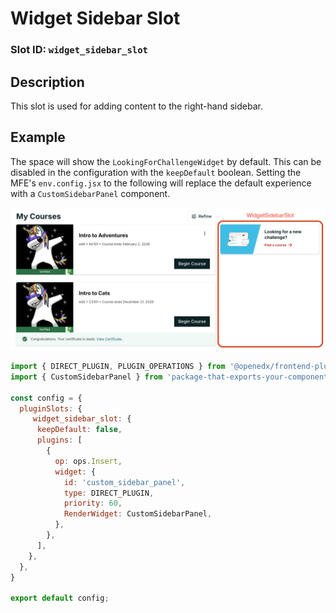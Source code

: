 # Widget Sidebar Slot

### Slot ID: `widget_sidebar_slot`

## Description

This slot is used for adding content to the right-hand sidebar.

## Example

The space will show the `LookingForChallengeWidget` by default. This can be disabled in the configuration with the `keepDefault` boolean. 
Setting the MFE's `env.config.jsx` to the following will replace the default experience with a `CustomSidebarPanel` component.

![Screenshot of the widget sidebar](./images/looking_for_challenge_widget.png)

```js
import { DIRECT_PLUGIN, PLUGIN_OPERATIONS } from '@openedx/frontend-plugin-framework';
import { CustomSidebarPanel } from 'package-that-exports-your-component';

const config = {
  pluginSlots: {
     widget_sidebar_slot: {
      keepDefault: false,
      plugins: [
        {
          op: ops.Insert,
          widget: {
            id: 'custom_sidebar_panel',
            type: DIRECT_PLUGIN,
            priority: 60,
            RenderWidget: CustomSidebarPanel,
          },
        },
      ],
    },
  },
}

export default config;
```